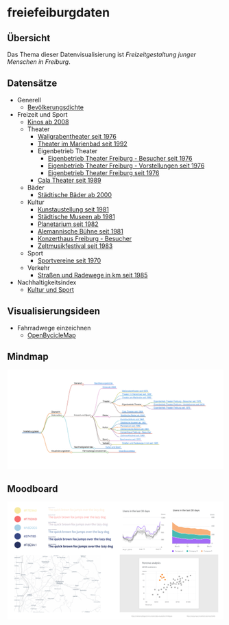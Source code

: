 # freiefeiburgdaten

## Übersicht

Das Thema dieser Datenvisualisierung ist *Freizeitgestaltung junger Menschen in Freiburg*.

## Datensätze

* Generell
  * [Bevölkerungsdichte](https://fritz.freiburg.de/asw/asw.exe?aw=Flaechennutzung/Region_Bevoelkerungsdichte)
* Freizeit und Sport
  * [Kinos ab 2008](https://fritz.freiburg.de/asw/asw.exe?aw=Kultur/JB_Kinos_ALLE_ASW)
  * Theater
    * [Wallgrabentheater seit 1976](https://fritz.freiburg.de/asw/asw.exe?aw=Kultur/JB_Wallgrabentheater)
    * [Theater im Marienbad seit 1992](https://fritz.freiburg.de/asw/asw.exe?aw=Kultur/JB_Theater_Marienbad)
    * Eigenbetrieb Theater
      * [Eigenbetrieb Theater Freiburg - Besucher seit 1976](https://fritz.freiburg.de/asw/asw.exe?aw=Kultur/JB_EB_Theater_Besucher)
      * [Eigenbetrieb Theater Freiburg - Vorstellungen seit 1976](https://fritz.freiburg.de/asw/asw.exe?aw=Kultur/JB_EB_Theater_Vorst)
      * [Eigenbetrieb Theater Freiburg seit 1976](https://fritz.freiburg.de/asw/asw.exe?aw=Kultur/JB_Eigenbetrieb%20Theater)
    * [Cala Theater seit 1989](https://fritz.freiburg.de/asw/asw.exe?aw=Kultur/JB_CALA_THEATER)
  * Bäder
    * [Städtische Bäder ab 2000](https://fritz.freiburg.de/asw/asw.exe?aw=Sport/JB_Baeder)
  * Kultur
    * [Kunstaustellung seit 1981](https://fritz.freiburg.de/asw/asw.exe?aw=Kultur/JB_Kunstausstellungen)
    * [Städtische Museen ab 1981](https://fritz.freiburg.de/asw/asw.exe?aw=Kultur/JB_Museen)
    * [Planetarium seit 1982](https://fritz.freiburg.de/asw/asw.exe?aw=Kultur/JB_Planetarium)
    * [Alemannische Bühne seit 1981](https://fritz.freiburg.de/asw/asw.exe?aw=Kultur/JB_Alemannische_Buehne)
    * [Konzerthaus Freiburg - Besucher](https://fritz.freiburg.de/asw/asw.exe?aw=Kultur/JB_Konzerthaus_Besucher)
    * [Zeltmusikfestival seit 1983](https://fritz.freiburg.de/asw/asw.exe?aw=Kultur/JB_Zeltmusikfestival)
  * Sport
    * [Sportvereine seit 1970](https://fritz.freiburg.de/asw/asw.exe?aw=Sport/JB_Sportvereine)
  * Verkehr
    * [Straßen und Radewege in km seit 1985](https://fritz.freiburg.de/asw/asw.exe?aw=Verkehr/JB_VERKEHR_STRASSEN)
* Nachhaltigkeitsindex
  * [Kultur und Sport](https://fritz.freiburg.de/asw/asw.exe?aw=Nachhaltigkeit/Freiburger_Nachhaltigkeitsindikatoren&@Feld=12)

## Visualisierungsideen

* Fahrradwege einzeichnen
  * [OpenBycicleMap](https://www.openstreetmap.org/search?query=freiburg#map=12/47.9874/7.7965&layers=C)

## Mindmap

![mindmap](assets/mindmap.png)

## Moodboard

![moodboard](assets/Moodboard.png)
